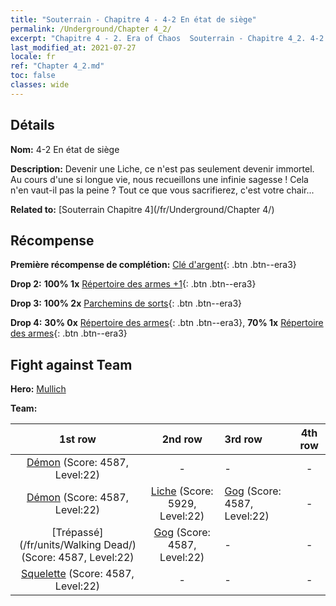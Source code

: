 ```yaml
---
title: "Souterrain - Chapitre 4 - 4-2 En état de siège"
permalink: /Underground/Chapter 4_2/
excerpt: "Chapitre 4 - 2. Era of Chaos  Souterrain - Chapitre 4_2. 4-2 En état de siège"
last_modified_at: 2021-07-27
locale: fr
ref: "Chapter 4_2.md"
toc: false
classes: wide
---
```


## Détails

 **Nom:** 4-2 En état de siège

 **Description:** Devenir une Liche, ce n'est pas seulement devenir immortel. Au cours d'une si longue vie, nous recueillons une infinie sagesse ! Cela n'en vaut-il pas la peine ? Tout ce que vous sacrifierez, c'est votre chair...

 **Related to:** [Souterrain Chapitre 4](/fr/Underground/Chapter 4/)

## Récompense

 **Première récompense de complétion:** [Clé d'argent](/ItemsFR/con_693/){: .btn .btn--era3}

 **Drop 2:** **100% 1x** [Répertoire des armes +1](/ItemsFR/mat_25/){: .btn .btn--era3}

 **Drop 3:** **100% 2x** [Parchemins de sorts](/ItemsFR/con_694/){: .btn .btn--era3}

 **Drop 4:** **30% 0x** [Répertoire des armes](/ItemsFR/mat_18/){: .btn .btn--era3}, **70% 1x** [Répertoire des armes](/ItemsFR/mat_18/){: .btn .btn--era3}


## Fight against Team
 **Hero:** [Mullich](/fr/heroes/Mullich/)

 **Team:**


  | 1st row | 2nd row | 3rd row | 4th row |
  |:----:|:----:|:----|:----:|
  | [Démon](/fr/units/Demon/) (Score: 4587, Level:22)  | - | - | - |
  | [Démon](/fr/units/Demon/) (Score: 4587, Level:22)  | [Liche](/fr/units/Lich/) (Score: 5929, Level:22)  | [Gog](/fr/units/Gog/) (Score: 4587, Level:22)  | - |
  | [Trépassé](/fr/units/Walking Dead/) (Score: 4587, Level:22)  | [Gog](/fr/units/Gog/) (Score: 4587, Level:22)  | - | - |
  | [Squelette](/fr/units/Skeleton/) (Score: 4587, Level:22)  | - | - | - |


